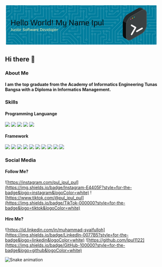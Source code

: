 ![Header](./img/github-header-banner.png)

## Hi there 👋

### About Me
#### I am the top graduate from the Academy of Informatics Engineering Tunas Bangsa with a Diploma in Informatics Management.

### Skills

#### Programming Languange
<img src="https://img.shields.io/badge/HTML5-E34F26?style=for-the-badge&logo=html5&logoColor=white"> <img src="https://img.shields.io/badge/CSS3-1572B6?style=for-the-badge&logo=css3&logoColor=white"> <img src="https://img.shields.io/badge/JavaScript-323330?style=for-the-badge&logo=javascript&logoColor=F7DF1E"> <img src="https://img.shields.io/badge/json-5E5C5C?style=for-the-badge&logo=json&logoColor=white"> <img src="https://img.shields.io/badge/PHP-777BB4?style=for-the-badge&logo=php&logoColor=white">

#### Framework
<img src="https://img.shields.io/badge/Bootstrap-563D7C?style=for-the-badge&logo=bootstrap&logoColor=white"> <img src="https://img.shields.io/badge/Composer-885630?style=for-the-badge&logo=Composer&logoColor=white"> <img src="https://img.shields.io/badge/GitHub%20Pages-222222?style=for-the-badge&logo=GitHub%20Pages&logoColor=white"> <img src="https://img.shields.io/badge/jQuery-0769AD?style=for-the-badge&logo=jquery&logoColor=white"> <img src="https://img.shields.io/badge/Laravel-FF2D20?style=for-the-badge&logo=laravel&logoColor=white"> <img src="https://img.shields.io/badge/Node%20js-339933?style=for-the-badge&logo=nodedotjs&logoColor=white"> <img src="https://img.shields.io/badge/postcss-DD3A0A?style=for-the-badge&logo=postcss&logoColor=white"> <img src="https://img.shields.io/badge/React-20232A?style=for-the-badge&logo=react&logoColor=61DAFB"> <img src="https://img.shields.io/badge/Tailwind_CSS-38B2AC?style=for-the-badge&logo=tailwind-css&logoColor=white"> <img src="https://img.shields.io/badge/Vite-B73BFE?style=for-the-badge&logo=vite&logoColor=FFD62E">

### Social Media

#### Follow Me?
![https://instagram.com/pul_ipul_pul](https://img.shields.io/badge/Instagram-E4405F?style=for-the-badge&logo=instagram&logoColor=white) ![https://www.tiktok.com/@pul_ipul_pul](https://img.shields.io/badge/TikTok-000000?style=for-the-badge&logo=tiktok&logoColor=white)

#### Hire Me?
![https://id.linkedin.com/in/muhammad-syaifulloh](https://img.shields.io/badge/LinkedIn-0077B5?style=for-the-badge&logo=linkedin&logoColor=white) ![https://github.com/Ipul1122](https://img.shields.io/badge/GitHub-100000?style=for-the-badge&logo=github&logoColor=white)

<img src="https://raw.githubusercontent.com/Ipul1122/Ipul1122/output/snake.svg" alt="Snake animation" />

